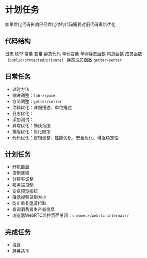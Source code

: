 # 计划任务

如果优化代码影响已经优化过的代码需要对旧代码重新优化

## 代码结构

日志
枚举
常量
变量
静态代码
单例变量
单例静态函数
构造函数
成员函数（`public/protected/private`）
静态成员函数
`getter/setter`

## 日常任务

* 过时方法
* 缩进调整：`tab->space`
* 方法调整：`getter/setter`
* 注释优化：详细描述、单位描述
* 日志优化：
* 添加测试：
* 异常优化：捕获范围
* 排版优化：优化顺序
* 代码优化：逻辑调整、性能优化、安全优化、增强稳定性

## 计划任务

* 开机自启
* 录制底噪
* 分辨率调整
* 服务端录制
* 安卓预览按钮
* 降低视频录制大小
* 防止重复邀请拉取
* 查询消费者生产者信息
* 浏览器WebRTC监控页面关闭：`chrome://webrtc-internals/`

## 完成任务

* 混音
* 屏幕共享
